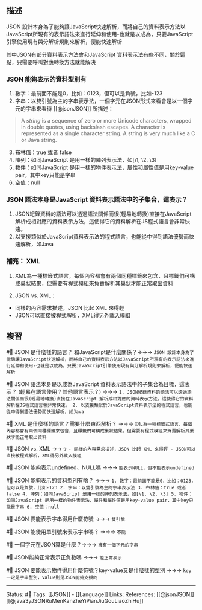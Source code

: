 

## 描述

JSON 設計本身為了能夠讓JavaScript快速解析，而將自己的資料表示方法以JavaScript所現有的表示語法來進行延伸和使用-也就是以成為，只要JavaScript引擎使用現有與分解析規則來解析，便能快速解析


其中JSON有部分資料表示方法會和JavaScript 資料表示法有些不同，關於這點，只需要呼叫對應轉換方法就能解決


### JSON 能夠表示的資料型別有

1. 數字：最前面不能是0，比如：0123，但可以是負號，比如-123
2. 字串：以雙引號為主的字串表示法，一個字元在JSON形式來看會是以一個字元的字串來看待
[[@jsonJSON]] 所描述：
> A _string_ is a sequence of zero or more Unicode characters, wrapped in double quotes, using backslash escapes. A character is represented as a single character string. A string is very much like a C or Java string.
3. 布林值：true 或者 false
4. 陣列：如同JavaScript 是用一樣的陣列表示法，如[\1, \2, \3]
5. 物件：如同JavaScript 是用一樣的物件表示法，屬性和屬性值是用key-value pair，其中key只能是字串
6. 空值：null





### JSON 語法本身是JavaScript 資料表示語法中的子集合，這表示？

1. JSON紀錄資料的語法可以透過語法關係而很(輕易地轉換)直接在JavaScript 解析成相對應的資料表示方法，這使得它的資料解析在JS程式語言會非常快速。
2. 以支援類似於JavaScript資料表示法的程式語言，也能從中得到語法優勢而快速解析，如Java


### 補充：  XML

1. XML為一種標籤式語言，每個內容都會有兩個同種標籤來包含，且標籤們可構成巢狀結果，但需要有程式模組來負責解析其巢狀才能正常取出資料

2. JSON vs. XML :
- 同樣的內容需求描述，JSON 比起 XML 來得輕
- JSON可以直接被程式解析，XML得另外載入模組



## 複習
#🧠 JSON 是什麼樣的語言？ 和JavaScript是什麼關係？->->-> `JSON 設計本身為了能夠讓JavaScript快速解析，而將自己的資料表示方法以JavaScript所現有的表示語法來進行延伸和使用-也就是以成為，只要JavaScript引擎使用現有與分解析規則來解析，便能快速解析`
<!--SR:!2023-05-11,193,250-->


#🧠 JSON 語法本身是以成為JavaScript 資料表示語法中的子集合為目標，這表示？ (輕易在語言使用？其他語言表示？) ->->-> `1. JSON紀錄資料的語法可以透過語法關係而很(輕易地轉換)直接在JavaScript 解析成相對應的資料表示方法，這使得它的資料解析在JS程式語言會非常快速。 2. 以支援類似於JavaScript資料表示法的程式語言，也能從中得到語法優勢而快速解析，如Java`
<!--SR:!2023-05-09,192,250-->


#🧠 XML 是什麼樣的語言？需要什麼東西解析？ ->->-> `XML為一種標籤式語言，每個內容都會有兩個同種標籤來包含，且標籤們可構成巢狀結果，但需要有程式模組來負責解析其巢狀才能正常取出資料`
<!--SR:!2023-04-03,165,250-->

#🧠 JSON vs. XML  ->->-> `- 同樣的內容需求描述，JSON 比起 XML 來得輕 - JSON可以直接被程式解析，XML得另外載入模組`
<!--SR:!2023-04-21,178,250-->

#🧠 JSON 能夠表示undefined、NULL嗎 ->->-> `能表示NULL，但不能表示undefined`
<!--SR:!2023-01-02,2,246-->


#🧠 JSON 能夠表示的資料型別有啥？ ->->-> `1. 數字：最前面不能是0，比如：0123，但可以是負號，比如-123 2. 字串：以雙引號為主的字串表示法 3. 布林值：true 或者 false 4. 陣列：如同JavaScript 是用一樣的陣列表示法，如[\1, \2, \3] 5. 物件：如同JavaScript 是用一樣的物件表示法，屬性和屬性值是用key-value pair，其中key只能是字串 6. 空值：null`
<!--SR:!2023-01-14,14,190-->

#🧠 JSON 要能表示字串得用什麼符號 ->->-> `雙引號`
<!--SR:!2023-01-11,44,249-->


#🧠 JSON 能使用單引號來表示字串嗎？ ->->-> `不能`
<!--SR:!2023-01-05,38,229-->


#🧠 一個字元在JSON算是什麼？->->-> `擁有一個字元的字串`
<!--SR:!2023-05-22,192,250-->

#🧠 JSON能夠正常表示正負數嗎 ->->-> `能正常表示`
<!--SR:!2023-03-06,150,250-->

#🧠 JSON 要能表示物件得用什麼符號？key-value又是什麼樣的型別 ->->-> `key 一定是字串型別，value則是JSON能夠支援的`
<!--SR:!2023-01-21,120,250-->


---
Status: #🌱 
Tags:
[[JSON]] - [[Language]]
Links:
References:
[[@jsonJSON]]
[[@java3yJSONRuMenKanZheYiPianJiuGouLiaoZhiHu]]




